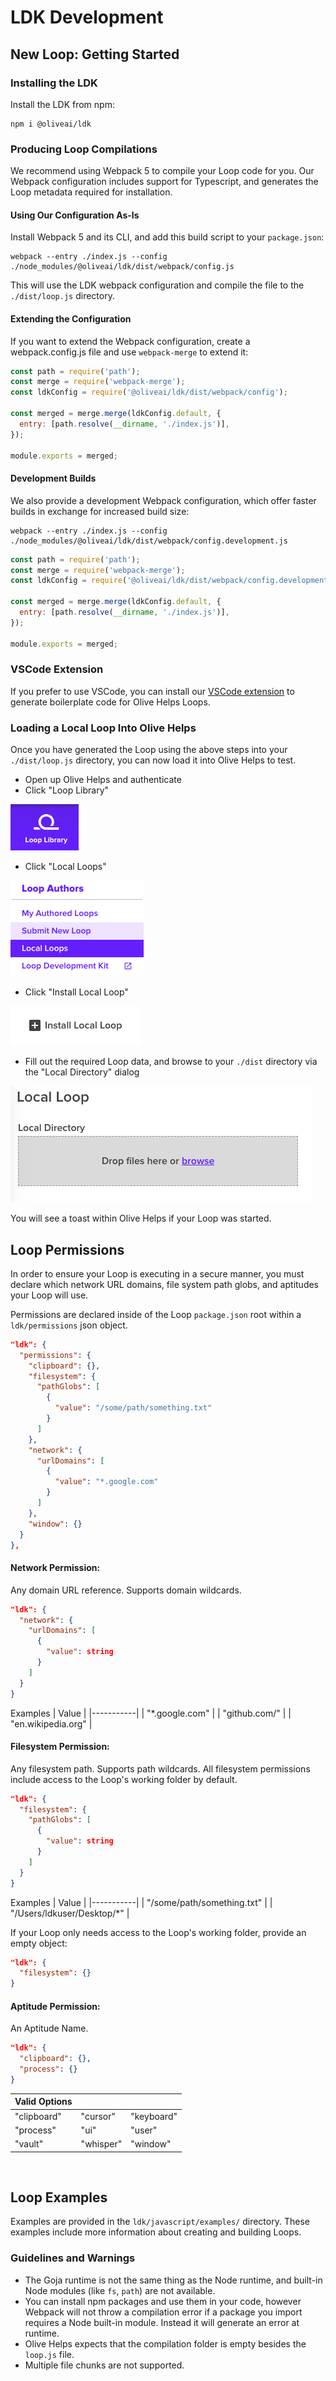 # LDK Development

## New Loop: Getting Started

### Installing the LDK

Install the LDK from npm:

```shell
npm i @oliveai/ldk
```

### Producing Loop Compilations

We recommend using Webpack 5 to compile your Loop code for you. Our Webpack configuration includes support for Typescript, and generates the Loop metadata required for installation.

#### Using Our Configuration As-Is

Install Webpack 5 and its CLI, and add this build script to your `package.json`:

```shell
webpack --entry ./index.js --config ./node_modules/@oliveai/ldk/dist/webpack/config.js
```

This will use the LDK webpack configuration and compile the file to the `./dist/loop.js` directory.

#### Extending the Configuration

If you want to extend the Webpack configuration, create a webpack.config.js file and use `webpack-merge` to extend it:

```js
const path = require('path');
const merge = require('webpack-merge');
const ldkConfig = require('@oliveai/ldk/dist/webpack/config');

const merged = merge.merge(ldkConfig.default, {
  entry: [path.resolve(__dirname, './index.js')],
});

module.exports = merged;
```

#### Development Builds

We also provide a development Webpack configuration, which offer faster builds in exchange for increased build size:

```shell
webpack --entry ./index.js --config ./node_modules/@oliveai/ldk/dist/webpack/config.development.js
```

```js
const path = require('path');
const merge = require('webpack-merge');
const ldkConfig = require('@oliveai/ldk/dist/webpack/config.development');

const merged = merge.merge(ldkConfig.default, {
  entry: [path.resolve(__dirname, './index.js')],
});

module.exports = merged;
```

### VSCode Extension

If you prefer to use VSCode, you can install our [VSCode extension](https://marketplace.visualstudio.com/items?itemName=Olive-AI.vscode-loop-development-kit) to generate boilerplate code for Olive Helps Loops.

### Loading a Local Loop Into Olive Helps

Once you have generated the Loop using the above steps into your `./dist/loop.js` directory, you can now load it into Olive Helps to test.

- Open up Olive Helps and authenticate
- Click "Loop Library"

![loop library](./readme_assets/loop_library.png)

- Click "Local Loops"

![loop library](./readme_assets/local_loops.png)

- Click "Install Local Loop"

![loop library](./readme_assets/install_local_loop.png)

- Fill out the required Loop data, and browse to your `./dist` directory via the "Local Directory" dialog

![loop library](./readme_assets/local_loop_directory.png)

You will see a toast within Olive Helps if your Loop was started.

## Loop Permissions

In order to ensure your Loop is executing in a secure manner, you must declare which network URL domains, file system path globs, and aptitudes your Loop will use.

Permissions are declared inside of the Loop `package.json` root within a `ldk/permissions` json object.

```json
"ldk": {
  "permissions": {
    "clipboard": {},
    "filesystem": {
      "pathGlobs": [
        {
          "value": "/some/path/something.txt"
        }
      ]
    },
    "network": {
      "urlDomains": [
        {
          "value": "*.google.com"
        }
      ]
    },
    "window": {}
  }
},
```

#### Network Permission:

Any domain URL reference. Supports domain wildcards.

```json
"ldk": {
  "network": {
    "urlDomains": [
      {
        "value": string
      }
    ]
  }
}
```

Examples
| Value |
|-----------|
| "\*.google.com" |
| "github.com/" |
| "en.wikipedia.org" |
<br>

#### Filesystem Permission:

Any filesystem path. Supports path wildcards. All filesystem permissions include access to the Loop's working folder by default.

```json
"ldk": {
  "filesystem": {
    "pathGlobs": [
      {
        "value": string
      }
    ]
  }
}
```

Examples
| Value |
|-----------|
| "/some/path/something.txt" |
| "/Users/ldkuser/Desktop/\*" |

If your Loop only needs access to the Loop's working folder, provide an empty object:

```json
"ldk": {
  "filesystem": {}
}
```

#### Aptitude Permission:

An Aptitude Name.

```json
"ldk": {
  "clipboard": {},
  "process": {}
}
```

| Valid Options |           |            |
| ------------- | --------- | ---------- |
| "clipboard"   | "cursor"  | "keyboard" |
| "process"     | "ui"      | "user"     |
| "vault"       | "whisper" | "window"   |

<br>

## Loop Examples

Examples are provided in the `ldk/javascript/examples/` directory. These examples include more information about creating and building Loops.

### Guidelines and Warnings

- The Goja runtime is not the same thing as the Node runtime, and built-in Node modules (like `fs`, `path`) are not available.
- You can install npm packages and use them in your code, however Webpack will not throw a compilation error if a package you import requires a Node built-in module. Instead it will generate an error at runtime.
- Olive Helps expects that the compilation folder is empty besides the `loop.js` file.
- Multiple file chunks are not supported.
